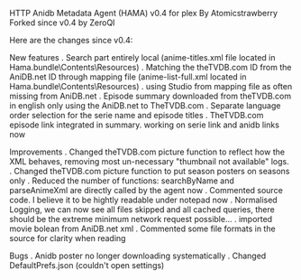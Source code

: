 HTTP Anidb Metadata Agent (HAMA) v0.4 for plex By Atomicstrawberry
Forked since v0.4 by ZeroQI

Here are the changes since v0.4:

New features
   . Search part entirely local (anime-titles.xml file located in Hama.bundle\Contents\Resources)
   . Matching the theTVDB.com ID from the AniDB.net ID through mapping file (anime-list-full.xml located in Hama.bundle\Contents\Resources)
   . using Studio from mapping file as often missing from AniDB.net
   . Episode summary downloaded from theTVDB.com in english only using the AniDB.net to TheTVDB.com
   . Separate language order selection for the serie name and episode titles
   . TheTVDB.com episode link integrated in summary. working on serie link and anidb links now
 
Improvements
   . Changed theTVDB.com picture function to reflect how the XML behaves, removing most un-necessary "thumbnail not available" logs.
   . Changed theTVDB.com picture function to put season posters on seasons only
   . Reduced the number of functions: searchByName and parseAnimeXml are directly called by the agent now
   . Commented source code. I believe it to be hightly readable under notepad now
   . Normalised Logging, we can now see all files skipped and all cached queries, there should be the extreme minimum network request possible...
   . imported movie bolean from AniDB.net xml
   . Commented some file formats in the source for clarity when reading
 
Bugs
   . Anidb poster no longer downloading systematically
   . Changed DefaultPrefs.json (couldn't open settings)

